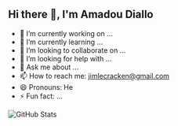 ## Hi there 👋, I'm Amadou Diallo


- 🔭 I’m currently working on ...
- 🌱 I’m currently learning ...
- 👯 I’m looking to collaborate on ...
- 🤔 I’m looking for help with ...
- 💬 Ask me about ...
- 📫 How to reach me: jimlecracken@gmail.com
- 😄 Pronouns: He
- ⚡ Fun fact: ...


![GitHub Stats](https://github-readme-stats.vercel.app/api?username=jimlecracken13&show_icons=true&theme=radical)
